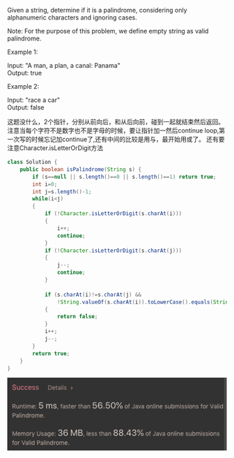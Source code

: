 Given a string, determine if it is a palindrome, considering only alphanumeric characters and ignoring cases.

Note: For the purpose of this problem, we define empty string as valid palindrome.

Example 1:

Input: "A man, a plan, a canal: Panama"<br>
Output: true<br>

Example 2:

Input: "race a car"<br>
Output: false

这题没什么，2个指针，分别从前向后，和从后向前，碰到一起就结束然后返回。注意当每个字符不是数字也不是字母的时候，要让指针加一然后continue loop,第一次写的时候忘记加continue了,还有中间的比较是用与，最开始用或了。
还有要注意Character.isLetterOrDigit方法

```java
class Solution {
    public boolean isPalindrome(String s) {
        if (s==null || s.length()==0 || s.length()==1) return true;
        int i=0;
        int j=s.length()-1;
        while(i<j)
        {
            if (!Character.isLetterOrDigit(s.charAt(i))) 
            {
                i++;
                continue;
            }
            if (!Character.isLetterOrDigit(s.charAt(j)))
            {
                j--;
                continue;
            }
            
            if (s.charAt(i)!=s.charAt(j) && 
                !String.valueOf(s.charAt(i)).toLowerCase().equals(String.valueOf(s.charAt(j)).toLowerCase()))
            {
                return false;
            }
            i++;
            j--;
        }
        return true;
    }
}
```

![GitHub Logo](/image/125.png)